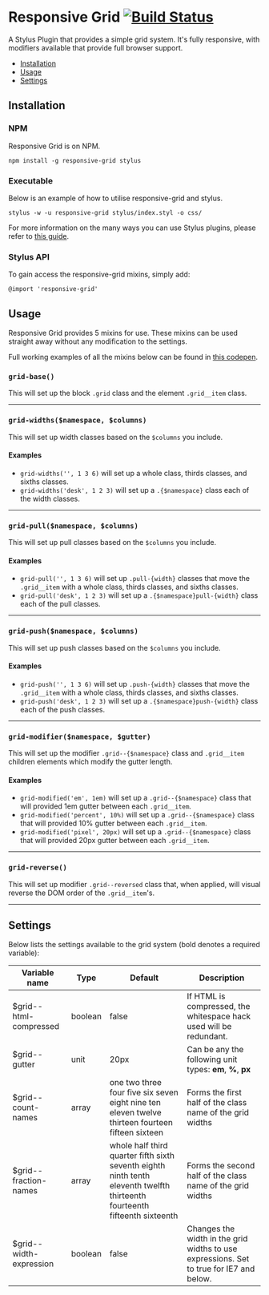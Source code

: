 # Responsive Grid [![Build Status](https://travis-ci.org/clocklimited/responsive-grid.svg?branch=master)](https://travis-ci.org/clocklimited/responsive-grid)

A Stylus Plugin that provides a simple grid system. It's fully responsive, with modifiers available that provide full browser support.

* [Installation](#installation)
* [Usage](#usage)
* [Settings](#settings)

## Installation

### NPM

Responsive Grid is on NPM.

```
npm install -g responsive-grid stylus
```

### Executable

Below is an example of how to utilise responsive-grid and stylus.

```
stylus -w -u responsive-grid stylus/index.styl -o css/
```

For more information on the many ways you can use Stylus plugins, please refer to [this guide](https://gist.github.com/timjgleeson/10641220).

### Stylus API

To gain access the responsive-grid mixins, simply add:

```
@import 'responsive-grid'
```

## Usage

Responsive Grid provides 5 mixins for use. These mixins can be used straight away without any modification to the settings.

Full working examples of all the mixins below can be found in [this codepen](http://codepen.io/timjgleeson/full/KfBsc).

### `grid-base()`

This will set up the block `.grid` class and the element `.grid__item` class.

---

### `grid-widths($namespace, $columns)`

This will set up width classes based on the `$columns` you include.

#### Examples

* `grid-widths('', 1 3 6)` will set up a whole class, thirds classes, and sixths classes.
* `grid-widths('desk', 1 2 3)` will set up a `.{$namespace}` class each of the width classes.

---

### `grid-pull($namespace, $columns)`

This will set up pull classes based on the `$columns` you include.

#### Examples

* `grid-pull('', 1 3 6)` will set up `.pull-{width}` classes that move the `.grid__item` with a whole class, thirds classes, and sixths classes.
* `grid-pull('desk', 1 2 3)` will set up a `.{$namespace}pull-{width}` class each of the pull classes.

---

### `grid-push($namespace, $columns)`

This will set up push classes based on the `$columns` you include.

#### Examples

* `grid-push('', 1 3 6)` will set up `.push-{width}` classes that move the `.grid__item` with a whole class, thirds classes, and sixths classes.
* `grid-push('desk', 1 2 3)` will set up a `.{$namespace}push-{width}` class each of the push classes.

---

### `grid-modifier($namespace, $gutter)`

This will set up the modifier `.grid--{$namespace}` class and `.grid__item` children elements which modify the gutter length.

#### Examples

* `grid-modified('em', 1em)` will set up a `.grid--{$namespace}` class that will provided 1em gutter between each `.grid__item`.
* `grid-modified('percent', 10%)` will set up a `.grid--{$namespace}` class that will provided 10% gutter between each `.grid__item`.
* `grid-modified('pixel', 20px)` will set up a `.grid--{$namespace}` class that will provided 20px gutter between each `.grid__item`.

---

### `grid-reverse()`

This will set up modifier `.grid--reversed` class that, when applied, will visual reverse the DOM order of the `.grid__item`'s.

---

## Settings
Below lists the settings available to the grid system (bold denotes a required variable):

Variable name           | Type    | Default | Description
----------------------- | ------- | ------- | -----------
$grid--html-compressed  | boolean | false   | If HTML is compressed, the whitespace hack used will be redundant.
$grid--gutter           | unit    | 20px    | Can be any the following unit types: **em**, **%**, **px**
$grid--count-names      | array   | one two three four five six seven eight nine ten eleven twelve thirteen fourteen fifteen sixteen | Forms the first half of the class name of the grid widths
$grid--fraction-names   | array | whole half third quarter fifth sixth seventh eighth ninth tenth eleventh twelfth thirteenth fourteenth fifteenth sixteenth | Forms the second half of the class name of the grid widths
$grid--width-expression | boolean | false   | Changes the width in the grid widths to use expressions. Set to true for IE7 and below.
